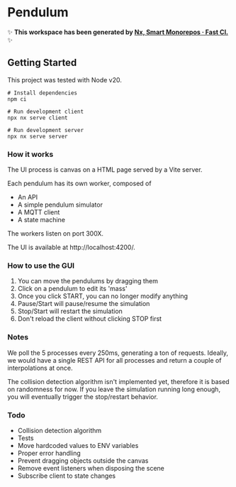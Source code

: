 # Pendulum

✨ **This workspace has been generated by [Nx, Smart Monorepos · Fast CI.](https://nx.dev)** ✨

## Getting Started

This project was tested with Node v20.

```
# Install dependencies
npm ci

# Run development client
npx nx serve client

# Run development server
npx nx serve server
```

### How it works

The UI process is canvas on a HTML page served by a Vite server.

Each pendulum has its own worker, composed of

- An API
- A simple pendulum simulator
- A MQTT client
- A state machine

The workers listen on port 300X.

The UI is available at http://localhost:4200/.

### How to use the GUI

1. You can move the pendulums by dragging them
2. Click on a pendulum to edit its 'mass'
3. Once you click START, you can no longer modify anything
4. Pause/Start will pause/resume the simulation
5. Stop/Start will restart the simulation
6. Don't reload the client without clicking STOP first

### Notes

We poll the 5 processes every 250ms, generating a ton of requests. Ideally, we would have a single REST API for all processes and return a couple of interpolations at once.

The collision detection algorithm isn't implemented yet, therefore it is based on randomness for now. If you leave the simulation running long enough, you will eventually trigger the stop/restart behavior.

### Todo

- Collision detection algorithm
- Tests
- Move hardcoded values to ENV variables
- Proper error handling
- Prevent dragging objects outside the canvas
- Remove event listeners when disposing the scene
- Subscribe client to state changes
